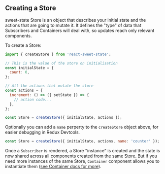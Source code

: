## Creating a Store

sweet-state Store is an object that describes your initial state and the actions that are going to mutate it. It defines the "type" of data that Subscribers and Containers will deal with, so updates reach only relevant components.

To create a Store:

```js
import { createStore } from 'react-sweet-state';

// This is the value of the store on initialisation
const initialState = {
  count: 0,
};

// All the actions that mutate the store
const actions = {
  increment: () => ({ setState }) => {
    // action code...
  },
};

const Store = createStore({ initialState, actions });
```

Optionally you can add a `name` perperty to the `createStore` object above, for easier debugging in Redux Devtools.

```js
const Store = createStore({ initialState, actions, name: 'counter' });
```

Once a `Subscriber` is rendered, a Store "instance" is created and the state is now shared across all components created from the same Store. But if you need more instances of the same Store, `Container` component allows you to instantiate them ([see Container docs for more](../advanced/container.md)).
